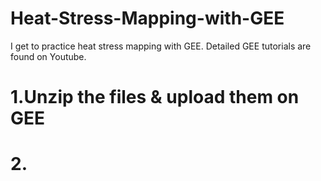 # Heat-Stress-Mapping-with-GEE
I get to practice heat stress mapping with GEE. Detailed GEE tutorials are found on Youtube.

# 1.Unzip the files & upload them on GEE

# 2.
